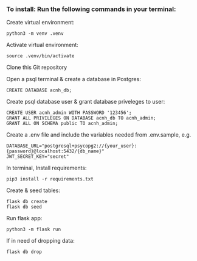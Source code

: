 ### To install: Run the following commands in your terminal:

Create virtual environment:
```
python3 -m venv .venv
```
Activate virtual environment:
```
source .venv/bin/activate
```
Clone this Git repository

Open a psql terminal & create a database in Postgres:
```
CREATE DATABASE acnh_db;
```
Create psql database user & grant database priveleges to user:
```
CREATE USER acnh_admin WITH PASSWORD '123456';
GRANT ALL PRIVILEGES ON DATABASE acnh_db TO acnh_admin;
GRANT ALL ON SCHEMA public TO acnh_admin;
```
Create a .env file and include the variables needed from .env.sample, e.g.
```
DATABASE_URL="postgresql+psycopg2://{your_user}:{password}@localhost:5432/{db_name}"
JWT_SECRET_KEY="secret"
```
In terminal, Install requirements:
```
pip3 install -r requirements.txt
```
Create & seed tables:
```
flask db create
flask db seed
```
Run flask app:
```
python3 -m flask run
```
If in need of dropping data:
```
flask db drop
```